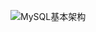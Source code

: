 ![MySQL基本架构](https://img-blog.csdnimg.cn/20181125162034829.png?x-oss-process=image/watermark,type_ZmFuZ3poZW5naGVpdGk,shadow_10,text_aHR0cHM6Ly9ibG9nLmNzZG4ubmV0L3NvbWVob3cxMDAy,size_16,color_FFFFFF,t_70)